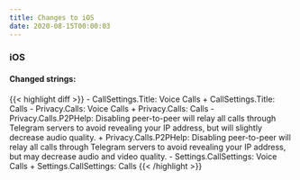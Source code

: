 ```yaml
---
title: Changes to iOS
date: 2020-08-15T00:00:03
---
```

<h3>iOS</h3>
<h4>Changed strings:</h4>
{{< highlight diff >}}
- CallSettings.Title: Voice Calls
+ CallSettings.Title: Calls
- Privacy.Calls: Voice Calls
+ Privacy.Calls: Calls
- Privacy.Calls.P2PHelp: Disabling peer-to-peer will relay all calls through Telegram servers to avoid revealing your IP address, but will slightly decrease audio quality.
+ Privacy.Calls.P2PHelp: Disabling peer-to-peer will relay all calls through Telegram servers to avoid revealing your IP address, but may decrease audio and video quality.
- Settings.CallSettings: Voice Calls
+ Settings.CallSettings: Calls
{{< /highlight >}}
